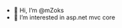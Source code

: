 - 👋 Hi, I’m @mZoks
- 👀 I’m interested in asp.net mvc core

<!---
mZoks/mZoks is a ✨ special ✨ repository because its `README.md` (this file) appears on your GitHub profile.
You can click the Preview link to take a look at your changes.
--->
